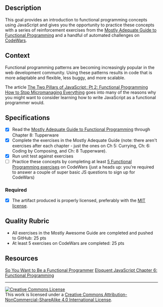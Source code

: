 ## Description

This goal provides an introduction to functional programming concepts using JavaScript and gives you the opportunity to practice these concepts with a series of reinforcement exercises from the [Mostly Adequate Guide to Functional Programming](https://drboolean.gitbooks.io/mostly-adequate-guide/content/) and a handful of automated challenges on [CodeWars](https://www.codewars.com/kata/latest/my-languages?tags=Functional+Programming).

## Context

Functional programming patterns are becoming increasingly popular in the web development community. Using these patterns results in code that is more adaptable and flexible, less buggy, and more scalable. 

The article [The Two Pillars of JavaScript : Pt 2: Functional Programming
How to Stop Micromanaging Everything](https://medium.com/javascript-scene/the-two-pillars-of-javascript-pt-2-functional-programming-a63aa53a41a4#.p9gfmzfel) goes into many of the reasons why you might want to consider learning how to write JavaScript as a functional programmer would.

## Specifications

- [X] Read the [Mostly Adequate Guide to Functional Programming](https://drboolean.gitbooks.io/mostly-adequate-guide/content/) through Chapter 8: Tupperware
- [X] Complete the exercises in the Mostly Adequate Guide (note: there aren't exercises after each chapter - just the ones on Ch 5: Currying, Ch: 6: Coding by Composing, and Ch: 8 Tupperware).
- [X] Run unit test against exercises  
- [ ] Practice these concepts by completing at least [5 Functional Programming exercises](https://www.codewars.com/kata/latest/my-languages?tags=Functional+Programming) on CodeWars (just a heads up: you're required to answer a couple of super basic JS questions to sign up for CodeWars)

### Required

- [X] The artifact produced is properly licensed, preferably with the [MIT license][mit-license].

## Quality Rubric

- All exercises in the Mostly Awesome Guide are completed and pushed to GitHub: 25 pts 
- At least 5 exercises on CodeWars are completed: 25 pts

## Resources

[So You Want to Be a Functional Programmer](https://medium.com/@cscalfani/so-you-want-to-be-a-functional-programmer-part-1-1f15e387e536)
[Eloquent JavaScript Chapter 6: Functional Programming](http://eloquentjavascript.net/1st_edition/chapter6.html)

---

<!-- LICENSE -->

<a rel="license" href="http://creativecommons.org/licenses/by-nc-sa/4.0/"><img alt="Creative Commons License" style="border-width:0" src="https://i.creativecommons.org/l/by-nc-sa/4.0/80x15.png" /></a>
<br />This work is licensed under a <a rel="license" href="http://creativecommons.org/licenses/by-nc-sa/4.0/">Creative Commons Attribution-NonCommercial-ShareAlike 4.0 International License</a>.

[mit-license]: https://opensource.org/licenses/MIT
